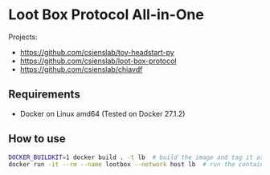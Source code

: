 # Loot Box Protocol All-in-One

Projects:

* https://github.com/csienslab/toy-headstart-py
* https://github.com/csienslab/loot-box-protocol
* https://github.com/csienslab/chiavdf

## Requirements

* Docker on Linux amd64 (Tested on Docker 27.1.2)

## How to use

```bash
DOCKER_BUILDKIT=1 docker build . -t lb  # build the image and tag it as `lb`
docker run -it --rm --name lootbox --network host lb  # run the container, please make sure that port 5000 and 12121 are not in use
```
